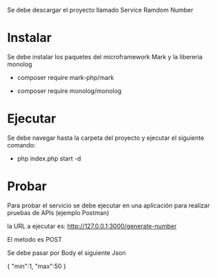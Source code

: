 Se debe descargar el proyecto llamado Service Ramdom Number 

# Instalar 

Se debe instalar los paquetes  del microframework Mark y la libereria monolog 

- composer require mark-php/mark

- composer require monolog/monolog

# Ejecutar 

Se debe navegar hasta la carpeta del proyecto y ejecutar el siguiente comando: 

- php index.php start -d

# Probar

Para probar el servicio se debe ejecutar en una aplicación para realizar pruebas de APIs (ejemplo Postman)

la URL a ejecutar es: http://127.0.0.1:3000/generate-number

El metodo es POST

Se debe pasar por Body el siguiente Json

{
    "min":1,
    "max":50
}



 

